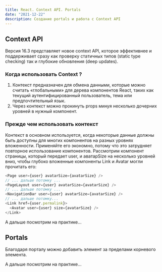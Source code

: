 ```yaml
---
title: React. Context API. Portals
date: "2021-12-22"
description: Создание portals и работа с Context API
---
```


## Context API

Версия 16.3 представляет новое context API, которое эффективнее и поддерживает сразу как проверку статичных типов (static 
type checking) так и глубокие обновления (deep updates).

### Когда использовать Context ?

1. Контекст предназначен для обмена данными, которые можно считать «глобальными» для дерева компонентов React, таких как 
текущий аутентифицированный пользователь, тема или предпочтительный язык.
2. Через контекст можно прокинуть props минуя несколько дочерних уровней в нужный компонент.

### Прежде чем использовать контекст

Контекст в основном используется, когда некоторые данные должны быть доступны для многих компонентов на разных уровнях вложенности. 
Применяйте его экономно, потому что это затрудняет повторное использование компонентов. Рассмотрим компонент страницы, который 
передает user, и аватарSize на несколько уровней вниз, чтобы глубоко вложенные компоненты Link и Avatar могли прочитать его:

```javascript
<Page user={user} avatarSize={avatarSize} />
// ... дальше потомку ...
<PageLayout user={user} avatarSize={avatarSize} />
// ... дальше потомку ...
<NavigationBar user={user} avatarSize={avatarSize} />
// ... дальше потомку...
<Link href={user.permalink}>
  <Avatar user={user} size={avatarSize} />
</Link>
```

А дальше посмотрим на практике...

## Portals

Благодаря порталу можно добавить элемент за пределами корневого элемента.

А дальше посмотрим на практике...
